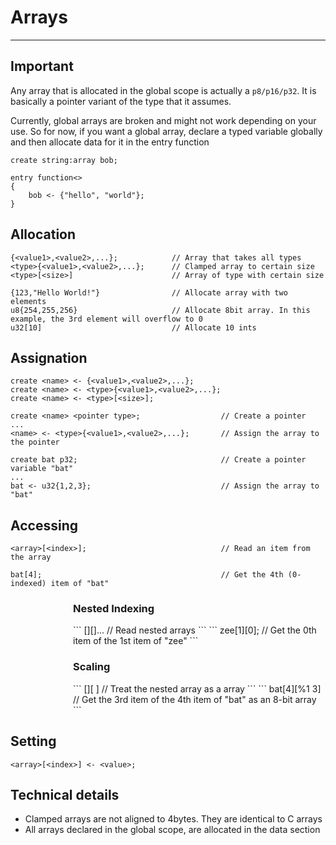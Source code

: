 # Arrays

---
## Important
Any array that is allocated in the global scope is actually a `p8/p16/p32`. It is basically a pointer variant of the type that it assumes.

Currently, global arrays are broken and might not work depending on your use. So for now, if you want a global array, declare a typed variable globally and then allocate data for it in the entry function

```
create string:array bob;

entry function<>
{
    bob <- {"hello", "world"};
}
```

## Allocation
```
{<value1>,<value2>,...};            // Array that takes all types
<type>{<value1>,<value2>,...};      // Clamped array to certain size
<type>[<size>]                      // Array of type with certain size
```
```
{123,"Hello World!"}                // Allocate array with two elements
u8{254,255,256}                     // Allocate 8bit array. In this example, the 3rd element will overflow to 0
u32[10]                             // Allocate 10 ints
```
## Assignation
```
create <name> <- {<value1>,<value2>,...};
create <name> <- <type>{<value1>,<value2>,...};
create <name> <- <type>[<size>];
```
```
create <name> <pointer type>;                  // Create a pointer 
...
<name> <- <type>{<value1>,<value2>,...};       // Assign the array to the pointer
```
```
create bat p32;                                // Create a pointer variable "bat"  
...
bat <- u32{1,2,3};                             // Assign the array to "bat"
```
## Accessing
```
<array>[<index>];                              // Read an item from the array
```
```
bat[4];                                        // Get the 4th (0-indexed) item of "bat"
```
<section style="padding-left: 100px">

<h3> Nested Indexing </h3>
```
<array>[<index>][<index>]...      // Read nested arrays
```
```
zee[1][0];                        // Get the 0th item of the 1st item of "zee"
```

<h3> Scaling </h3>
```
<array>[<index>][<type> <index>]  // Treat the nested array as a <type> array
```
```
bat[4][%1 3]                      // Get the 3rd item of the 4th item of "bat" as an 8-bit array
```
</section>

## Setting
```
<array>[<index>] <- <value>;
```

## Technical details
* Clamped arrays are not aligned to 4bytes. They are identical to C arrays
* All arrays declared in the global scope, are allocated in the data section